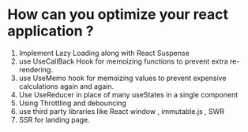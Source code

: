 # How can you optimize your react application ?

1. Implement Lazy Loading along with React Suspense
2. use UseCallBack Hook for memoizing functions to prevent extra re-rendering.
3. use UseMemo hook for memoizing values to prevent expensive calculations again and again.
4. Use UseReducer in place of many useStates in a single component
5. Using Throttling and debouncing
6. use third party libraries like React window , immutable.js , SWR
7. SSR for landing page.
